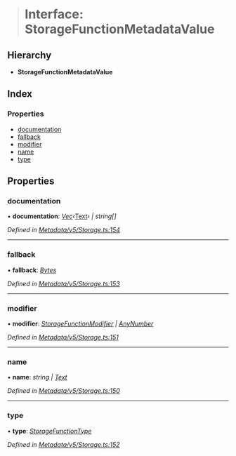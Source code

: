 > # Interface: StorageFunctionMetadataValue

## Hierarchy

* **StorageFunctionMetadataValue**

## Index

### Properties

* [documentation](_metadata_v5_storage_.storagefunctionmetadatavalue.md#documentation)
* [fallback](_metadata_v5_storage_.storagefunctionmetadatavalue.md#fallback)
* [modifier](_metadata_v5_storage_.storagefunctionmetadatavalue.md#modifier)
* [name](_metadata_v5_storage_.storagefunctionmetadatavalue.md#name)
* [type](_metadata_v5_storage_.storagefunctionmetadatavalue.md#type)

## Properties

###  documentation

• **documentation**: *[Vec](../classes/_codec_vec_.vec.md)‹*[Text](../classes/_primitive_text_.text.md)*› | string[]*

*Defined in [Metadata/v5/Storage.ts:154](https://github.com/polkadot-js/api/blob/411d432/packages/types/src/Metadata/v5/Storage.ts#L154)*

___

###  fallback

• **fallback**: *[Bytes](../classes/_primitive_bytes_.bytes.md)*

*Defined in [Metadata/v5/Storage.ts:153](https://github.com/polkadot-js/api/blob/411d432/packages/types/src/Metadata/v5/Storage.ts#L153)*

___

###  modifier

• **modifier**: *[StorageFunctionModifier](../classes/_metadata_v0_storage_.storagefunctionmodifier.md) | [AnyNumber](../modules/_types_.md#anynumber)*

*Defined in [Metadata/v5/Storage.ts:151](https://github.com/polkadot-js/api/blob/411d432/packages/types/src/Metadata/v5/Storage.ts#L151)*

___

###  name

• **name**: *string | [Text](../classes/_primitive_text_.text.md)*

*Defined in [Metadata/v5/Storage.ts:150](https://github.com/polkadot-js/api/blob/411d432/packages/types/src/Metadata/v5/Storage.ts#L150)*

___

###  type

• **type**: *[StorageFunctionType](../classes/_metadata_v5_storage_.storagefunctiontype.md)*

*Defined in [Metadata/v5/Storage.ts:152](https://github.com/polkadot-js/api/blob/411d432/packages/types/src/Metadata/v5/Storage.ts#L152)*